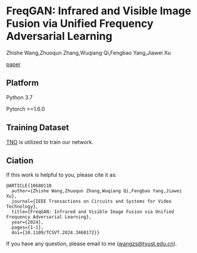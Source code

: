 # FreqGAN: Infrared and Visible Image Fusion via Unified Frequency Adversarial Learning
Zhishe Wang,Zhuoqun Zhang,Wuqiang Qi,Fengbao Yang,Jiawei Xu

[paper](https://ieeexplore.ieee.org/document/10680110)

## Platform
Python 3.7

Pytorch >=1.6.0

## Training Dataset

[TNO](https://ﬁgshare.com/articles/TN_Image_Fusion_Dataset/1008029) is utilized to train our network.

## Ciation
If this work is helpful to you, please cite it as:
```
@ARTICLE{10680110
  author={Zhishe Wang,Zhuoqun Zhang,Wuqiang Qi,Fengbao Yang,Jiawei Xu},
  journal={IEEE Transactions on Circuits and Systems for Video Technology}, 
  title={FreqGAN: Infrared and Visible Image Fusion via Unified Frequency Adversarial Learning}, 
  year={2024},
  pages={1-1},
  doi={10.1109/TCSVT.2024.3460172}}
 ```
If you have any question, please email to me (wangzs@tyust.edu.cn).
